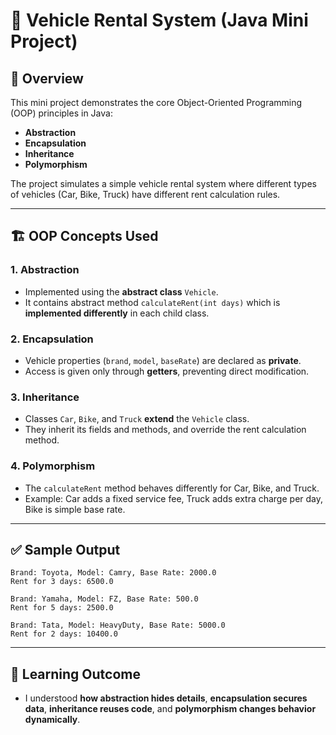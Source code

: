 # 🚗 Vehicle Rental System (Java Mini Project)

## 📌 Overview
This mini project demonstrates the core Object-Oriented Programming (OOP) principles in Java:
- **Abstraction**
- **Encapsulation**
- **Inheritance**
- **Polymorphism**

The project simulates a simple vehicle rental system where different types of vehicles (Car, Bike, Truck) have different rent calculation rules.

---

## 🏗️ OOP Concepts Used

### 1. Abstraction
- Implemented using the **abstract class** `Vehicle`.
- It contains abstract method `calculateRent(int days)` which is **implemented differently** in each child class.

### 2. Encapsulation
- Vehicle properties (`brand`, `model`, `baseRate`) are declared as **private**.
- Access is given only through **getters**, preventing direct modification.

### 3. Inheritance
- Classes `Car`, `Bike`, and `Truck` **extend** the `Vehicle` class.
- They inherit its fields and methods, and override the rent calculation method.

### 4. Polymorphism
- The `calculateRent` method behaves differently for Car, Bike, and Truck.
- Example: Car adds a fixed service fee, Truck adds extra charge per day, Bike is simple base rate.

---

## ✅ Sample Output
```
Brand: Toyota, Model: Camry, Base Rate: 2000.0
Rent for 3 days: 6500.0

Brand: Yamaha, Model: FZ, Base Rate: 500.0
Rent for 5 days: 2500.0

Brand: Tata, Model: HeavyDuty, Base Rate: 5000.0
Rent for 2 days: 10400.0
```

---

## 🎯 Learning Outcome
- I understood **how abstraction hides details**, **encapsulation secures data**, **inheritance reuses code**, and **polymorphism changes behavior dynamically**.
